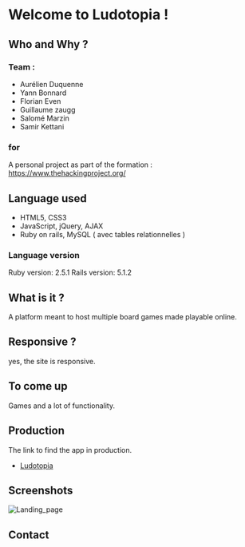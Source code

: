 #  Welcome to Ludotopia !

## Who and Why ?

### Team : 

- Aurélien Duquenne
- Yann Bonnard
- Florian Even
- Guillaume zaugg
- Salomé Marzin
- Samir Kettani

### for

A personal project as part of the formation : https://www.thehackingproject.org/

## Language used

- HTML5, CSS3
- JavaScript, jQuery, AJAX
- Ruby on rails, MySQL ( avec tables relationnelles )

### Language version

Ruby version: 2.5.1
Rails version: 5.1.2 

## What is it ?

A platform meant to host multiple board games made playable online.

## Responsive ? 

yes, the site is responsive.

## To come up

Games and a lot of functionality.

## Production 

The link to find the app in production.

* [Ludotopia](https://ludotopia.herokuapp.com/?fbclid=IwAR0GrqLdRcVM2cbIAskACmH2tPFOWwpHwSR7qb9TlPiKiF_1XhG5f51sZoQ)

## Screenshots

![Landing_page](https://image.noelshack.com/fichiers/2019/12/1/1552944301-capture-d-ecran-de-2019-03-18-22-14-33.png)

## Contact


